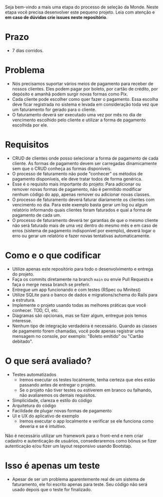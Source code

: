 Seja bem-vindo a mais uma etapa do processo de seleção da Monde. Neste etapa você precisa desenvolver este pequeno projeto. Leia com atenção e **em caso de dúvidas crie issues neste repositório**.

# Prazo
- 7 dias corridos.

# Problema
- Nós precisamos suportar vários meios de pagamento para receber de nossos clientes. Eles podem pagar por boleto, por cartão de crédito, por depósito e amanhã podem surgir novas formas como Pix.
- Cada cliente pode escolher como quer fazer o pagamento. Essa escolha deve ficar registrada no sistema e levada em consideração toda vez que um faturamento for gerado para o cliente.
- O faturamento deverá ser executado uma vez por mês no dia de vencimento escolhido pelo cliente e utilizar a forma de pagamento escolhida por ele.

# Requisitos
- CRUD de clientes onde posso selecionar a forma de pagamento de cada cliente. As formas de pagamento devem ser carregadas dinamicamente sem que o CRUD conheça as formas disponíveis.
- O processo de faturamento não pode "conhecer" os métodos de pagamento disponíveis, ele deve tratar todos de forma genérica.
- Esse é o requisito mais importante do projeto: Para adicionar ou remover novas formas de pagamento, não é permitido modificar nenhum código do app, apenas remover ou adicionar novas classes.
- O processo de faturamento deverá faturar diariamente os clientes com vencimento no dia. Para este exemplo basta gerar um log ou algum relatório informando quais clientes foram faturados e qual a forma de pagamento de cada um.
- O processo de faturamento deverá ter garantias de que o mesmo cliente não será faturado mais de uma vez dentro do mesmo mês e em caso de erros (sistema de pagamento indisponível por exemplo), deverá logar o erro ou gerar um relatório e fazer novas tentativas automaticamente.

# Como e o que codificar
- Utilize apenas este repositório para todo o desenvolvimento e entrega do projeto.
- Faça os commits diretamente na branch `main` ou envie Pull Requests e faça o merge nessa branch se preferir.
- Entregue um app funcionando e com testes (RSpec ou Minitest)
- Utilize SQLite para o banco de dados e migrations/schema do Rails para a estrutura.
- Implemente o projeto usando todas as melhores práticas que você conhecer. TDD, CI, etc.
- Diagramas são opcionais, mas se fizer algum, entregue pois temos interesse.
- Nenhum tipo de integração verdadeira é necessário. Quando as classes de pagamento forem chamadas, você pode apenas registrar uma mensagem no console, por exemplo: "Boleto emitido" ou "Cartão debitado".

# O que será avaliado?
- Testes automatizados
  - Iremos executar os testes localmente, tenha certeza que eles estão passando antes de entregar o projeto.
  - Se o projeto não tiver testes ou estiverem em branco ou falhando, não avaliaremos os demais requisitos.
- Simplicidade, clareza e estilo do código
- Arquitetura do código
- Facilidade de plugar novas formas de pagamento
- UI e UX do aplicativo de exemplo
  - Iremos executar o app localmente e verificar se ele funciona como deveria e se é intuitivo.

Não é necessário utilizar um framework para o front-end e nem criar cadastro e autenticação de usuários, consederaremos como bônus se fizer autenticação e/ou fizer um layout responsivo usando Bootstap.

# Isso é apenas um teste
- Apesar de ser um problema aparentemente real de um sistema de faturamento, ele foi escrito apenas para teste. Seu código não será usado depois que o teste for finalizado.
